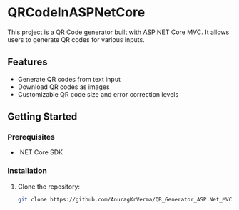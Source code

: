 # QRCodeInASPNetCore

This project is a QR Code generator built with ASP.NET Core MVC. It allows users to generate QR codes for various inputs.

## Features

- Generate QR codes from text input
- Download QR codes as images
- Customizable QR code size and error correction levels

## Getting Started

### Prerequisites

- .NET Core SDK

### Installation

1. Clone the repository:
   ```sh
   git clone https://github.com/AnuragKrVerma/QR_Generator_ASP.Net_MVC.git
